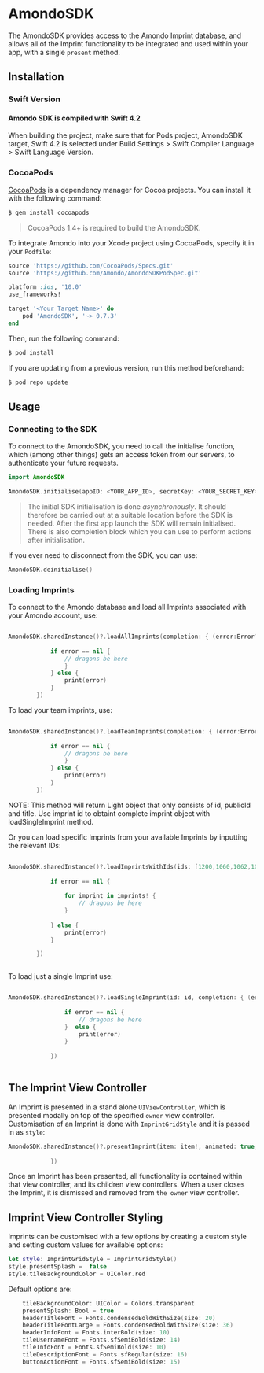 # AmondoSDK
The AmondoSDK provides access to the Amondo Imprint database, and allows all of the Imprint functionality to be integrated and used within your app, with a single ```present``` method.

## Installation

### Swift Version
#### Amondo SDK is compiled with Swift 4.2
When building the project, make sure that for Pods project, AmondoSDK target, Swift 4.2 is selected under Build Settings > Swift Compiler Language > Swift Language Version.

### CocoaPods

[CocoaPods](http://cocoapods.org) is a dependency manager for Cocoa projects. You can install it with the following command:

```bash
$ gem install cocoapods
```

> CocoaPods 1.4+ is required to build the AmondoSDK.

To integrate Amondo into your Xcode project using CocoaPods, specify it in your `Podfile`:

```ruby
source 'https://github.com/CocoaPods/Specs.git'
source 'https://github.com/Amondo/AmondoSDKPodSpec.git'

platform :ios, '10.0'
use_frameworks!

target '<Your Target Name>' do
    pod 'AmondoSDK', '~> 0.7.3'
end
```

Then, run the following command:

```bash
$ pod install
```

If you are updating from a previous version, run this method beforehand:
```bash
$ pod repo update
```

## Usage

### Connecting to the SDK

To connect to the AmondoSDK, you need to call the initialise function, which (among other things) gets an access token from our servers, to authenticate your future requests.

```swift
import AmondoSDK

AmondoSDK.initialise(appID: <YOUR_APP_ID>, secretKey: <YOUR_SECRET_KEY>)
```

> The initial SDK initialisation is done _asynchronously_. It should therefore be carried out at a suitable location before the SDK is needed. After the first app launch the SDK will remain initialised. There is also completion block which you can use to perform actions after initialisation.

If you ever need to disconnect from the SDK, you can use: 

```swift
AmondoSDK.deinitialise()
```

### Loading Imprints

To connect to the Amondo database and load all Imprints associated with your Amondo account, use:

```swift

AmondoSDK.sharedInstance()?.loadAllImprints(completion: { (error:Error?, imprints:[AMDImprintItem]?) in
            
            if error == nil {
                // dragons be here 
                }
            } else {
                print(error)
            }
        })
```

To load your team imprints, use:

```swift

AmondoSDK.sharedInstance()?.loadTeamImprints(completion: { (error:Error?, imprints:[AMDImprintItemLight]?) in
            
            if error == nil {
                // dragons be here 
                }
            } else {
                print(error)
            }
        })
```
NOTE: This method will return Light object that only consists of id, publicId and title. Use imprint id to obtaint complete imprint object with loadSingleImprint method.

Or you can load specific Imprints from your available Imprints by inputting the relevant IDs:

```swift

AmondoSDK.sharedInstance()?.loadImprintsWithIds(ids: [1200,1060,1062,1063,1068], completion: { (error, imprints) in
           
            if error == nil {
                
                for imprint in imprints! {
                    // dragons be here       
                }
                
            } else {
                print(error)
            }

        })
        
```

To load just a single Imprint use:

```swift

AmondoSDK.sharedInstance()?.loadSingleImprint(id: id, completion: { (error, imprint) in
                
                if error == nil {
                    // dragons be here
                }  else {
                    print(error)
                }
                
            })
            
```

## The Imprint View Controller

An Imprint is presented in a stand alone ```UIViewController```, which is presented modally on top of the specified ```owner``` view controller. Customisation of an Imprint is done with ```ImprintGridStyle``` and it is passed in as ```style```:

```swift
AmondoSDK.sharedInstance()?.presentImprint(item: item!, animated: true, owner: self, gridStyle: style, completionDone: {
                
            })
```
Once an Imprint has been presented, all functionality is contained within that view controller, and its children view controllers. When a user closes the Imprint, it is dismissed and removed from ```the owner``` view controller.

## Imprint View Controller Styling

Imprints can be customised with a few options by creating a custom style and setting custom values for available options:
```swift
let style: ImprintGridStyle = ImprintGridStyle()
style.presentSplash =  false
style.tileBackgroundColor = UIColor.red
```

Default options are:
```swift
    tileBackgroundColor: UIColor = Colors.transparent
    presentSplash: Bool = true
    headerTitleFont = Fonts.condensedBoldWithSize(size: 20)
    headerTitleFontLarge = Fonts.condensedBoldWithSize(size: 36)
    headerInfoFont = Fonts.interBold(size: 10)
    tileUsernameFont = Fonts.sfSemiBold(size: 14)
    tileInfoFont = Fonts.sfSemiBold(size: 10)
    tileDescriptionFont = Fonts.sfRegular(size: 16)
    buttonActionFont = Fonts.sfSemiBold(size: 15)
```
